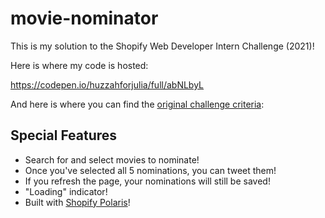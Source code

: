 # movie-nominator

This is my solution to the Shopify Web Developer Intern Challenge (2021)!

Here is where my code is hosted:

https://codepen.io/huzzahforjulia/full/abNLbyL

And here is where you can find the [original challenge criteria](https://docs.google.com/document/d/1AZO0BZwn1Aogj4f3PDNe1mhq8pKsXZxtrG--EIbP_-w/edit#):

Special Features
------
* Search for and select movies to nominate!
* Once you've selected all 5 nominations, you can tweet them!
* If you refresh the page, your nominations will still be saved!
* "Loading" indicator!
* Built with [Shopify Polaris](https://polaris.shopify.com/)!
